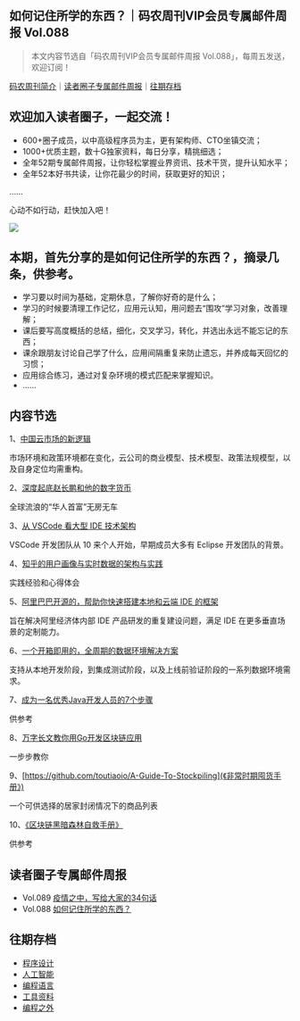 ## 如何记住所学的东西？｜码农周刊VIP会员专属邮件周报 Vol.088

> 本文内容节选自「码农周刊VIP会员专属邮件周报 Vol.088」，每周五发送，欢迎订阅！

[码农周刊简介](#简介)｜[读者圈子专属邮件周报](#读者圈子专属邮件周报)｜[往期存档](#往期存档) 

## 欢迎加入读者圈子，一起交流！
- 600+圈子成员，以中高级程序员为主，更有架构师、CTO坐镇交流；
- 1000+优质主题，数十G独家资料，每日分享，精挑细选；
- 全年52期专属邮件周报，让你轻松掌握业界资讯、技术干货，提升认知水平；
- 全年52本好书共读，让你花最少的时间，获取更好的知识；


……


心动不如行动，赶快加入吧！


<img src="https://img.toutiao.io/ads/vip_github.jpeg">



## 本期，首先分享的是如何记住所学的东西？，摘录几条，供参考。
- 学习要以时间为基础，定期休息，了解你好奇的是什么；
- 学习的时候要清理工作记忆，应用元认知，用问题去“围攻”学习对象，改善理解；
- 课后要写高度概括的总结，细化，交叉学习，转化，并选出永远不能忘记的东西；
- 课余跟朋友讨论自己学了什么，应用间隔重复来防止遗忘，并养成每天回忆的习惯；
- 应用综合练习，通过对复杂环境的模式匹配来掌握知识。
- ……

## 内容节选 
1、[中国云市场的新逻辑](https://mp.weixin.qq.com/s/qSNURmWMfep20o-AwOoEFg)

市场环境和政策环境都在变化，云公司的商业模型、技术模型、政策法规模型，以及自身定位均需重构。

2、[深度起底赵长鹏和他的数字货币](https://mp.weixin.qq.com/s/m71kjgIy3m4hKTgRXqzOqQ)

全球流浪的“华人首富”无房无车

3、[从 VSCode 看大型 IDE 技术架构](https://toutiao.io/k/acuovgh)

VSCode 开发团队从 10 来个人开始，早期成员大多有 Eclipse 开发团队的背景。

4、[知乎的用户画像与实时数据的架构与实践](https://toutiao.io/k/0up430p)

实践经验和心得体会

5、[阿里巴巴开源的，帮助你快速搭建本地和云端 IDE 的框架](https://github.com/opensumi/core/blob/main/README-zh_CN.md)

旨在解决阿里经济体内部 IDE 产品研发的重复建设问题，满足 IDE 在更多垂直场景的定制能力。

6、[一个开箱即用的，全周期的数据环境解决方案](https://github.com/macacajs/macaca-datahub/blob/master/README.zh.md)

支持从本地开发阶段，到集成测试阶段，以及上线前验证阶段的一系列数据环境需求。

7、[成为一名优秀Java开发人员的7个步骤](https://toutiao.io/k/6kwaapq)

供参考

8、[万字长文教你用Go开发区块链应用](https://toutiao.io/k/3f3i7ey)

一步步教你

9、[https://github.com/toutiaoio/A-Guide-To-Stockpiling](《非常时期囤货手册》)

一个可供选择的居家封闭情况下的商品列表

10、[《区块链黑暗森林自救手册》](https://github.com/slowmist/Blockchain-dark-forest-selfguard-handbook)

供参考


## 读者圈子专属邮件周报
- Vol.089 [疫情之中，写给大家的34句话](vol.089.md)
- Vol.088 [如何记住所学的东西？](vol.088.md)


## 往期存档
- [程序设计](/archives/architecture.md#程序设计)
- [人工智能](/archives/ai.md#人工智能)
- [编程语言](/archives/language.md#编程语言)
- [工具资料](/archives/tool.md#工具资料)
- [编程之外](/archives/other.md#编程之外) 

